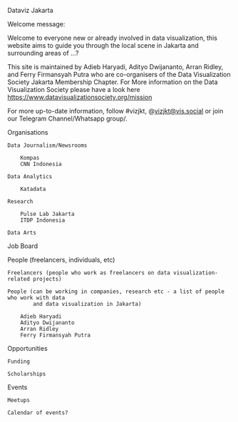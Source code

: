 Dataviz Jakarta

Welcome message:

Welcome to everyone new or already involved in data visualization, this website aims to guide you through the local scene in Jakarta and surrounding areas of ...? 

This site is maintained by Adieb Haryadi, Adityo Dwijananto, Arran Ridley, and Ferry Firmansyah Putra who are co-organisers of the Data Visualization Society Jakarta Membership Chapter. For More information on the Data Visualization Society please have a look here https://www.datavisualizationsociety.org/mission

For more up-to-date information, follow 
#vizjkt, @vizjkt@vis.social or join our Telegram Channel/Whatsapp group/.

Organisations

	Data Journalism/Newsrooms
	
		Kompas
		CNN Indonesia
		
	Data Analytics
	
		Katadata

	Research
		
		Pulse Lab Jakarta
		ITDP Indonesia

	Data Arts
	

Job Board


People (freelancers, individuals, etc)

	Freelancers (people who work as freelancers on data visualization-related projects)

	People (can be working in companies, research etc - a list of people who work with data
			and data visualization in Jakarta)
		
		Adieb Haryadi
		Adityo Dwijananto
		Arran Ridley
		Ferry Firmansyah Putra

Opportunities

	Funding

	Scholarships


Events

	Meetups

	Calendar of events?
